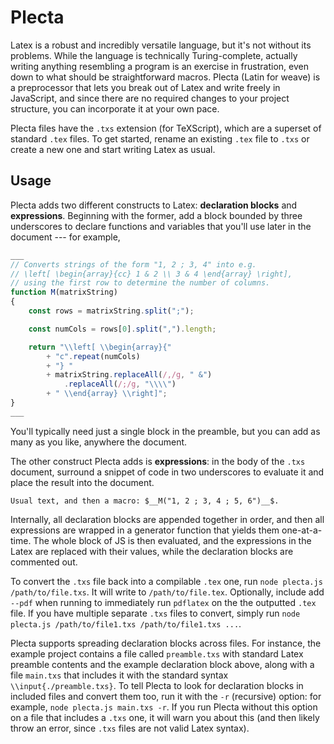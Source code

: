 # Plecta
Latex is a robust and incredibly versatile language, but it's not without its problems. While the language is technically Turing-complete, actually writing anything resembling a program is an exercise in frustration, even down to what should be straightforward macros. Plecta (Latin for weave) is a preprocessor that lets you break out of Latex and write freely in JavaScript, and since there are no required changes to your project structure, you can incorporate it at your own pace.

Plecta files have the `.txs` extension (for TeXScript), which are a superset of standard `.tex` files. To get started, rename an existing `.tex` file to `.txs` or create a new one and start writing Latex as usual.

## Usage

Plecta adds two different constructs to Latex: **declaration blocks** and **expressions**. Beginning with the former, add a block bounded by three underscores to declare functions and variables that you'll use later in the document --- for example,
```js
___
// Converts strings of the form "1, 2 ; 3, 4" into e.g. 
// \left[ \begin{array}{cc} 1 & 2 \\ 3 & 4 \end{array} \right],
// using the first row to determine the number of columns.
function M(matrixString)
{
	const rows = matrixString.split(";");

	const numCols = rows[0].split(",").length;

	return "\\left[ \\begin{array}{"
		+ "c".repeat(numCols)
		+ "} "
		+ matrixString.replaceAll(/,/g, " &")
			.replaceAll(/;/g, "\\\\")
		+ " \\end{array} \\right]";
}
___
```
You'll typically need just a single block in the preamble, but you can add as many as you like, anywhere the document.

The other construct Plecta adds is **expressions**: in the body of the `.txs` document, surround a snippet of code in two underscores to evaluate it and place the result into the document.
```
Usual text, and then a macro: $__M("1, 2 ; 3, 4 ; 5, 6")__$.
```
Internally, all declaration blocks are appended together in order, and then all expressions are wrapped in a generator function that yields them one-at-a-time. The whole block of JS is then evaluated, and the expressions in the Latex are replaced with their values, while the declaration blocks are commented out.

To convert the `.txs` file back into a compilable `.tex` one, run `node plecta.js /path/to/file.txs`. It will write to `/path/to/file.tex`. Optionally, include add `--pdf` when running to immediately run `pdflatex` on the the outputted `.tex` file. If you have multiple separate `.txs` files to convert, simply run `node plecta.js /path/to/file1.txs /path/to/file1.txs ...`.

Plecta supports spreading declaration blocks across files. For instance, the example project contains a file called `preamble.txs` with standard Latex preamble contents and the example declaration block above, along with a file `main.txs` that includes it with the standard syntax `\\input{./preamble.txs}`. To tell Plecta to look for declaration blocks in included files and convert them too, run it with the `-r` (recursive) option: for example, `node plecta.js main.txs -r`. If you run Plecta without this option on a file that includes a `.txs` one, it will warn you about this (and then likely throw an error, since `.txs` files are not valid Latex syntax).
